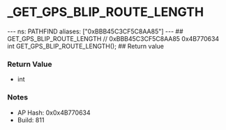 # _GET_GPS_BLIP_ROUTE_LENGTH

--- ns: PATHFIND aliases: ["0xBBB45C3CF5C8AA85"] --- ## GET_GPS_BLIP_ROUTE_LENGTH  // 0xBBB45C3CF5C8AA85 0x4B770634 int GET_GPS_BLIP_ROUTE_LENGTH();  ## Return value

### Return Value
* int

### Notes
* AP Hash: 0x0x4B770634
* Build: 811

